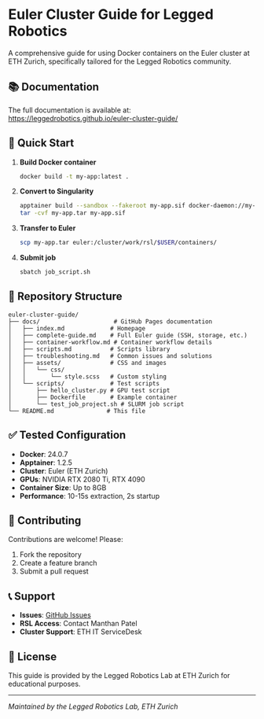 # Euler Cluster Guide for Legged Robotics

A comprehensive guide for using Docker containers on the Euler cluster at ETH Zurich, specifically tailored for the Legged Robotics community.

## 📚 Documentation

The full documentation is available at: https://leggedrobotics.github.io/euler-cluster-guide/

## 🚀 Quick Start

1. **Build Docker container**
   ```bash
   docker build -t my-app:latest .
   ```

2. **Convert to Singularity**
   ```bash
   apptainer build --sandbox --fakeroot my-app.sif docker-daemon://my-app:latest
   tar -cvf my-app.tar my-app.sif
   ```

3. **Transfer to Euler**
   ```bash
   scp my-app.tar euler:/cluster/work/rsl/$USER/containers/
   ```

4. **Submit job**
   ```bash
   sbatch job_script.sh
   ```

## 📁 Repository Structure

```
euler-cluster-guide/
├── docs/                     # GitHub Pages documentation
│   ├── index.md             # Homepage
│   ├── complete-guide.md    # Full Euler guide (SSH, storage, etc.)
│   ├── container-workflow.md # Container workflow details
│   ├── scripts.md           # Scripts library
│   ├── troubleshooting.md   # Common issues and solutions
│   ├── assets/              # CSS and images
│   │   └── css/
│   │       └── style.scss   # Custom styling
│   └── scripts/             # Test scripts
│       ├── hello_cluster.py # GPU test script
│       ├── Dockerfile       # Example container
│       └── test_job_project.sh # SLURM job script
└── README.md               # This file
```

## ✅ Tested Configuration

- **Docker**: 24.0.7
- **Apptainer**: 1.2.5
- **Cluster**: Euler (ETH Zurich)
- **GPUs**: NVIDIA RTX 2080 Ti, RTX 4090
- **Container Size**: Up to 8GB
- **Performance**: 10-15s extraction, 2s startup

## 🤝 Contributing

Contributions are welcome! Please:
1. Fork the repository
2. Create a feature branch
3. Submit a pull request

## 📞 Support

- **Issues**: [GitHub Issues](https://github.com/leggedrobotics/euler-cluster-guide/issues)
- **RSL Access**: Contact Manthan Patel
- **Cluster Support**: ETH IT ServiceDesk

## 📄 License

This guide is provided by the Legged Robotics Lab at ETH Zurich for educational purposes.

---

*Maintained by the Legged Robotics Lab, ETH Zurich*